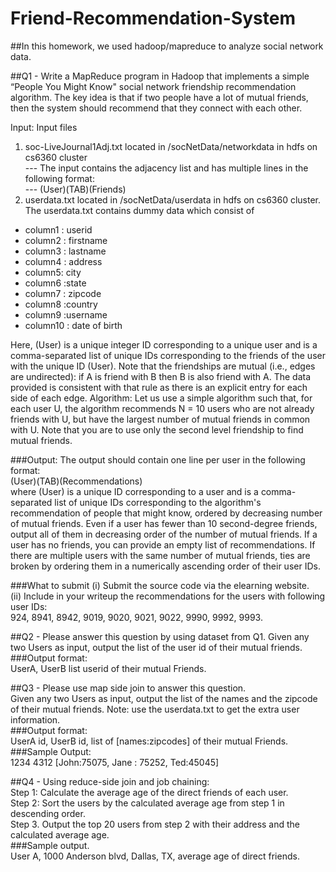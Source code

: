 # Friend-Recommendation-System

##In this homework, we used hadoop/mapreduce to analyze social network data.

##Q1 - Write a MapReduce program in Hadoop that implements a simple “People You Might Know" social network friendship recommendation algorithm. The key idea is that if two people have a lot of mutual friends, then the system should recommend that they connect with each other.  

Input: Input files
1. soc-LiveJournal1Adj.txt located in /socNetData/networkdata in hdfs on cs6360 cluster  
--- The input contains the adjacency list and has multiple lines in the following format:  
--- (User)(TAB)(Friends)  
2. userdata.txt located in /socNetData/userdata in hdfs on cs6360 cluster. The userdata.txt contains dummy data which consist of  

+ column1 : userid
+ column2 : firstname
+ column3 : lastname
+ column4 : address
+ column5: city
+ column6 :state
+ column7 : zipcode
+ column8 :country
+ column9 :username
+ column10 : date of birth  

Here, (User) is a unique integer ID corresponding to a unique user and <Friends> is a comma-separated list of unique IDs corresponding to the friends of the user with the unique ID (User). Note that the friendships are mutual (i.e., edges are undirected): if A is friend with B then B is also friend with A. The data provided is consistent with that rule as there is an explicit entry for each side of each edge. Algorithm: Let us use a simple algorithm such that, for each user U, the algorithm recommends N = 10 users who are not already friends with U, but have the largest number of mutual friends in common with U. Note that you are to use only the second level friendship to find mutual friends.  

###Output: The output should contain one line per user in the following format:  
(User)(TAB)(Recommendations)  
where (User) is a unique ID corresponding to a user and <Recommendations> is a comma-separated list of unique IDs corresponding to the algorithm's recommendation of people that <User> might know, ordered by decreasing number of mutual friends. Even if a user has fewer than 10 second-degree friends, output all of them in decreasing order of the number of mutual friends. If a user has no friends, you can provide an empty list of recommendations. If there are multiple users with the same number of mutual friends, ties are broken by ordering them in a numerically ascending order of their user IDs.

###What to submit
(i) Submit the source code via the elearning website.   
(ii) Include in your writeup the recommendations for the users with following user IDs:    
924, 8941, 8942, 9019, 9020, 9021, 9022, 9990, 9992, 9993.    

##Q2 - Please answer this question by using dataset from Q1. Given any two Users as input, output the list of the user id of their mutual friends.   
###Output format:    
UserA, UserB list userid of their mutual Friends.  

##Q3 - Please use map side join to answer this question.   
Given any two Users as input, output the list of the names and the zipcode of their mutual friends.
Note: use the userdata.txt to get the extra user information.  
###Output format:  
UserA id, UserB id, list of [names:zipcodes] of their mutual Friends.  
###Sample Output:  
1234 4312 [John:75075, Jane : 75252, Ted:45045]

##Q4 - Using reduce-side join and job chaining:  
Step 1: Calculate the average age of the direct friends of each user.  
Step 2: Sort the users by the calculated average age from step 1 in descending order.  
Step 3. Output the top 20 users from step 2 with their address and the calculated average age.  
###Sample output.  
User A, 1000 Anderson blvd, Dallas, TX, average age of direct friends.
